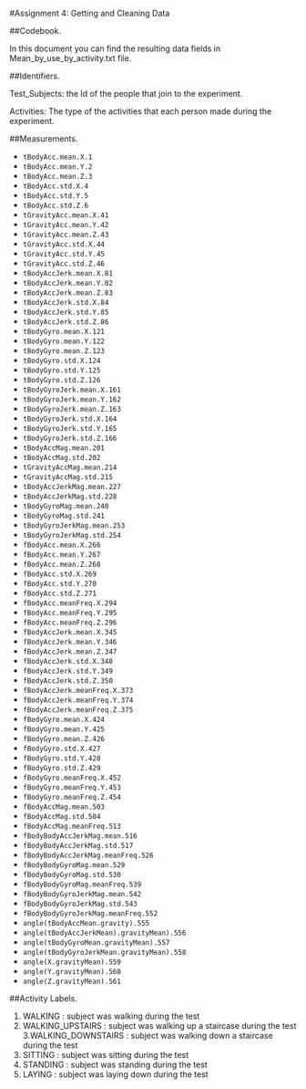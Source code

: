 #Assignment 4: Getting and Cleaning Data

##Codebook.

In this document you can find the resulting data fields in Mean_by_use_by_activity.txt file.

##Identifiers.

Test_Subjects: the Id of the people that join to the experiment.

Activities: The type of the activities that each person made during the experiment.

##Measurements.

* `tBodyAcc.mean.X.1`
* `tBodyAcc.mean.Y.2`
* `tBodyAcc.mean.Z.3`
* `tBodyAcc.std.X.4`
* `tBodyAcc.std.Y.5`
* `tBodyAcc.std.Z.6`
* `tGravityAcc.mean.X.41`
* `tGravityAcc.mean.Y.42`
* `tGravityAcc.mean.Z.43`
* `tGravityAcc.std.X.44`
* `tGravityAcc.std.Y.45`
* `tGravityAcc.std.Z.46`
* `tBodyAccJerk.mean.X.81`
* `tBodyAccJerk.mean.Y.82`
* `tBodyAccJerk.mean.Z.83`
* `tBodyAccJerk.std.X.84`
* `tBodyAccJerk.std.Y.85`
* `tBodyAccJerk.std.Z.86`
* `tBodyGyro.mean.X.121`
* `tBodyGyro.mean.Y.122`
* `tBodyGyro.mean.Z.123`
* `tBodyGyro.std.X.124`
* `tBodyGyro.std.Y.125`
* `tBodyGyro.std.Z.126`
* `tBodyGyroJerk.mean.X.161`
* `tBodyGyroJerk.mean.Y.162`
* `tBodyGyroJerk.mean.Z.163`
* `tBodyGyroJerk.std.X.164`
* `tBodyGyroJerk.std.Y.165`
* `tBodyGyroJerk.std.Z.166`
* `tBodyAccMag.mean.201`
* `tBodyAccMag.std.202`
* `tGravityAccMag.mean.214`
* `tGravityAccMag.std.215`
* `tBodyAccJerkMag.mean.227`
* `tBodyAccJerkMag.std.228`
* `tBodyGyroMag.mean.240`
* `tBodyGyroMag.std.241`
* `tBodyGyroJerkMag.mean.253`
* `tBodyGyroJerkMag.std.254`
* `fBodyAcc.mean.X.266`
* `fBodyAcc.mean.Y.267`
* `fBodyAcc.mean.Z.268`
* `fBodyAcc.std.X.269`
* `fBodyAcc.std.Y.270`
* `fBodyAcc.std.Z.271`
* `fBodyAcc.meanFreq.X.294`
* `fBodyAcc.meanFreq.Y.295`
* `fBodyAcc.meanFreq.Z.296`
* `fBodyAccJerk.mean.X.345`
* `fBodyAccJerk.mean.Y.346`
* `fBodyAccJerk.mean.Z.347`
* `fBodyAccJerk.std.X.348`
* `fBodyAccJerk.std.Y.349`
* `fBodyAccJerk.std.Z.350`
* `fBodyAccJerk.meanFreq.X.373`
* `fBodyAccJerk.meanFreq.Y.374`
* `fBodyAccJerk.meanFreq.Z.375`
* `fBodyGyro.mean.X.424`
* `fBodyGyro.mean.Y.425`
* `fBodyGyro.mean.Z.426`
* `fBodyGyro.std.X.427`
* `fBodyGyro.std.Y.428`
* `fBodyGyro.std.Z.429`
* `fBodyGyro.meanFreq.X.452`
* `fBodyGyro.meanFreq.Y.453`
* `fBodyGyro.meanFreq.Z.454`
* `fBodyAccMag.mean.503`
* `fBodyAccMag.std.504`
* `fBodyAccMag.meanFreq.513`
* `fBodyBodyAccJerkMag.mean.516`
* `fBodyBodyAccJerkMag.std.517`
* `fBodyBodyAccJerkMag.meanFreq.526`
* `fBodyBodyGyroMag.mean.529`
* `fBodyBodyGyroMag.std.530`
* `fBodyBodyGyroMag.meanFreq.539`
* `fBodyBodyGyroJerkMag.mean.542`
* `fBodyBodyGyroJerkMag.std.543`
* `fBodyBodyGyroJerkMag.meanFreq.552`
* `angle(tBodyAccMean.gravity).555`
* `angle(tBodyAccJerkMean).gravityMean).556`
* `angle(tBodyGyroMean.gravityMean).557`
* `angle(tBodyGyroJerkMean.gravityMean).558`
* `angle(X.gravityMean).559`
* `angle(Y.gravityMean).560`
* `angle(Z.gravityMean).561`

##Activity Labels.

1. WALKING : subject was walking during the test
2. WALKING_UPSTAIRS : subject was walking up a staircase during the test
3.WALKING_DOWNSTAIRS : subject was walking down a staircase during the test
4. SITTING : subject was sitting during the test
5. STANDING : subject was standing during the test
6. LAYING : subject was laying down during the test
